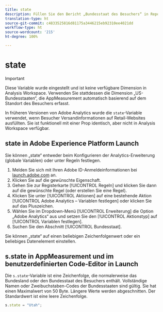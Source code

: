 ```yaml
---
title: state
description: Füllen Sie den Bericht „Bundesstaat des Besuchers“ in Reports and Analytics.
translation-type: ht
source-git-commit: c4833525816d81175a3446215eb92310ee4021dd
workflow-type: ht
source-wordcount: '215'
ht-degree: 100%

---
```



# state

>[!IMPORTANT]
>
>Diese Variable wurde eingestellt und ist keine verfügbare Dimension in Analysis Workspace. Verwenden Sie stattdessen die Dimension „US-Bundesstaaten“, die AppMeasurement automatisch basierend auf dem Standort des Besuchers erfasst.

In früheren Versionen von Adobe Analytics wurde die `state`-Variable verwendet, wenn Besucher Versandinformationen auf Retail-Websites ausfüllten. Sie ist funktionell mit einer Prop identisch, aber nicht in Analysis Workspace verfügbar.

## state in Adobe Experience Platform Launch

Sie können „state“ entweder beim Konfigurieren der Analytics-Erweiterung (globale Variablen) oder unter Regeln festlegen.

1. Melden Sie sich mit Ihren Adobe ID-Anmeldeinformationen bei [launch.adobe.com](https://launch.adobe.com) an.
2. Klicken Sie auf die gewünschte Eigenschaft.
3. Gehen Sie zur Registerkarte [!UICONTROL Regeln] und klicken Sie dann auf die gewünschte Regel (oder erstellen Sie eine Regel).
4. Klicken Sie unter [!UICONTROL Aktionen] auf eine bestehende Aktion [!UICONTROL Adobe Analytics – Variablen festlegen] oder klicken Sie auf das Pluszeichen.
5. Wählen Sie im Dropdown-Menü [!UICONTROL Erweiterung] die Option „Adobe Analytics“ aus und setzen Sie den [!UICONTROL Aktionstyp] auf [!UICONTROL Variablen festlegen].
6. Suchen Sie den Abschnitt [!UICONTROL Bundesstaat].

Sie können „state“ auf einen beliebigen Zeichenfolgenwert oder ein beliebiges Datenelement einstellen.

## s.state in AppMeasurement und im benutzerdefinierten Code-Editor in Launch

Die `s.state`-Variable ist eine Zeichenfolge, die normalerweise das Bundesland oder den Bundesstaat des Besuchers enthält. Vollständige Namen oder Zweibuchstaben-Codes der Bundesstaaten sind gültig. Sie hat einen Maximalwert von 50 Byte. Längere Werte werden abgeschnitten. Der Standardwert ist eine leere Zeichenfolge.

```js
s.state = "Utah";
```
